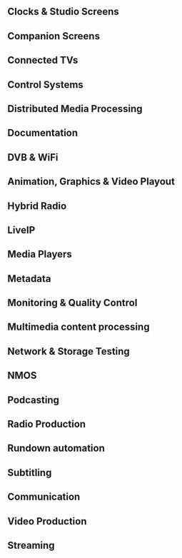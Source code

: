## Clocks & Studio Screens


## Companion Screens


## Connected TVs


## Control Systems


## Distributed Media Processing


## Documentation


## DVB & WiFi


## Animation, Graphics & Video Playout


## Hybrid Radio


## LiveIP


## Media Players


## Metadata


## Monitoring & Quality Control


## Multimedia content processing


## Network & Storage Testing


## NMOS


## Podcasting


## Radio Production


## Rundown automation


## Subtitling


## Communication


## Video Production


## Streaming

